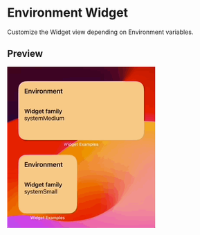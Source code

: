 # Environment Widget

Customize the Widget view depending on Environment variables.

## Preview

![Environment Widget](../../Resources/Recordings/EnvironmentWidget.gif)
